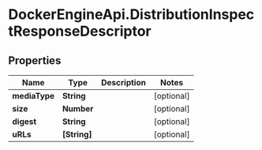 # DockerEngineApi.DistributionInspectResponseDescriptor

## Properties
Name | Type | Description | Notes
------------ | ------------- | ------------- | -------------
**mediaType** | **String** |  | [optional] 
**size** | **Number** |  | [optional] 
**digest** | **String** |  | [optional] 
**uRLs** | **[String]** |  | [optional] 


